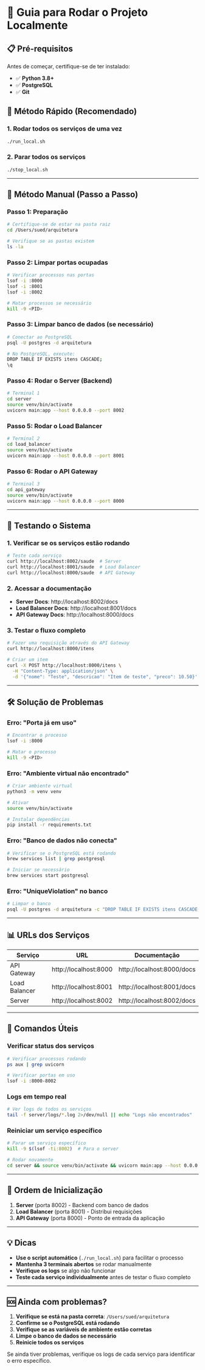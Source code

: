 # 🚀 Guia para Rodar o Projeto Localmente

## 📋 Pré-requisitos

Antes de começar, certifique-se de ter instalado:

- ✅ **Python 3.8+**
- ✅ **PostgreSQL**
- ✅ **Git**

## 🎯 Método Rápido (Recomendado)

### 1. **Rodar todos os serviços de uma vez**
```bash
./run_local.sh
```

### 2. **Parar todos os serviços**
```bash
./stop_local.sh
```

---

## 🔧 Método Manual (Passo a Passo)

### **Passo 1: Preparação**
```bash
# Certifique-se de estar na pasta raiz
cd /Users/sued/arquitetura

# Verifique se as pastas existem
ls -la
```

### **Passo 2: Limpar portas ocupadas**
```bash
# Verificar processos nas portas
lsof -i :8000
lsof -i :8001
lsof -i :8002

# Matar processos se necessário
kill -9 <PID>
```

### **Passo 3: Limpar banco de dados (se necessário)**
```bash
# Conectar ao PostgreSQL
psql -U postgres -d arquitetura

# No PostgreSQL, execute:
DROP TABLE IF EXISTS itens CASCADE;
\q
```

### **Passo 4: Rodar o Server (Backend)**
```bash
# Terminal 1
cd server
source venv/bin/activate
uvicorn main:app --host 0.0.0.0 --port 8002
```

### **Passo 5: Rodar o Load Balancer**
```bash
# Terminal 2
cd load_balancer
source venv/bin/activate
uvicorn main:app --host 0.0.0.0 --port 8001
```

### **Passo 6: Rodar o API Gateway**
```bash
# Terminal 3
cd api_gateway
source venv/bin/activate
uvicorn main:app --host 0.0.0.0 --port 8000
```

---

## 🧪 Testando o Sistema

### **1. Verificar se os serviços estão rodando**
```bash
# Teste cada serviço
curl http://localhost:8002/saude  # Server
curl http://localhost:8001/saude  # Load Balancer
curl http://localhost:8000/saude  # API Gateway
```

### **2. Acessar a documentação**
- **Server Docs**: http://localhost:8002/docs
- **Load Balancer Docs**: http://localhost:8001/docs
- **API Gateway Docs**: http://localhost:8000/docs

### **3. Testar o fluxo completo**
```bash
# Fazer uma requisição através do API Gateway
curl http://localhost:8000/itens

# Criar um item
curl -X POST http://localhost:8000/itens \
  -H "Content-Type: application/json" \
  -d '{"nome": "Teste", "descricao": "Item de teste", "preco": 10.50}'
```

---

## 🛠️ Solução de Problemas

### **Erro: "Porta já em uso"**
```bash
# Encontrar o processo
lsof -i :8000

# Matar o processo
kill -9 <PID>
```

### **Erro: "Ambiente virtual não encontrado"**
```bash
# Criar ambiente virtual
python3 -m venv venv

# Ativar
source venv/bin/activate

# Instalar dependências
pip install -r requirements.txt
```

### **Erro: "Banco de dados não conecta"**
```bash
# Verificar se o PostgreSQL está rodando
brew services list | grep postgresql

# Iniciar se necessário
brew services start postgresql
```

### **Erro: "UniqueViolation" no banco**
```bash
# Limpar o banco
psql -U postgres -d arquitetura -c "DROP TABLE IF EXISTS itens CASCADE;"
```

---

## 📊 URLs dos Serviços

| Serviço | URL | Documentação |
|---------|-----|--------------|
| API Gateway | http://localhost:8000 | http://localhost:8000/docs |
| Load Balancer | http://localhost:8001 | http://localhost:8001/docs |
| Server | http://localhost:8002 | http://localhost:8002/docs |

---

## 🔄 Comandos Úteis

### **Verificar status dos serviços**
```bash
# Verificar processos rodando
ps aux | grep uvicorn

# Verificar portas em uso
lsof -i :8000-8002
```

### **Logs em tempo real**
```bash
# Ver logs de todos os serviços
tail -f server/logs/*.log 2>/dev/null || echo "Logs não encontrados"
```

### **Reiniciar um serviço específico**
```bash
# Parar um serviço específico
kill -9 $(lsof -ti:8002)  # Para o server

# Rodar novamente
cd server && source venv/bin/activate && uvicorn main:app --host 0.0.0.0 --port 8002
```

---

## 🎯 Ordem de Inicialização

1. **Server** (porta 8002) - Backend com banco de dados
2. **Load Balancer** (porta 8001) - Distribui requisições
3. **API Gateway** (porta 8000) - Ponto de entrada da aplicação

---

## 💡 Dicas

- **Use o script automático** (`./run_local.sh`) para facilitar o processo
- **Mantenha 3 terminais abertos** se rodar manualmente
- **Verifique os logs** se algo não funcionar
- **Teste cada serviço individualmente** antes de testar o fluxo completo

---

## 🆘 Ainda com problemas?

1. **Verifique se está na pasta correta**: `/Users/sued/arquitetura`
2. **Confirme se o PostgreSQL está rodando**
3. **Verifique se as variáveis de ambiente estão corretas**
4. **Limpe o banco de dados se necessário**
5. **Reinicie todos os serviços**

Se ainda tiver problemas, verifique os logs de cada serviço para identificar o erro específico. 